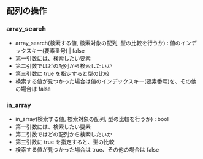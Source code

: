 ## 配列の操作

### array_search

- array_search(検索する値, 検索対象の配列, 型の比較を行うか) : 値のインデックスキー(要素番号) | false
- 第一引数には、検索したい要素
- 第二引数ではどの配列から検索したいか
- 第三引数に true を指定すると型の比較
- 検索する値が見つかった場合は値のインデックスキー(要素番号)を、その他の場合は false

### in_array

- in_array(検索する値, 検索対象の配列, 型の比較を行うか) : bool
- 第一引数には、検索したい要素
- 第二引数ではどの配列から検索したいか
- 第三引数に true を指定すると、型の比較
- 検索する値が見つかった場合は true、その他の場合は false
